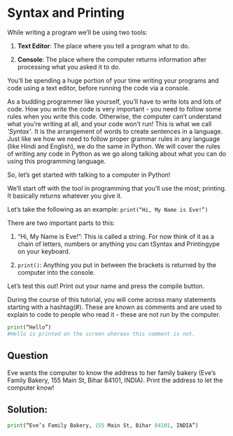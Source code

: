 # Syntax and Printing
While writing a program we’ll be using two tools:
1. **Text Editor**: The place where you tell a program what to do.

2. **Console**: The place where the computer returns information after
processing what you asked it to do.

You’ll be spending a huge portion of your time writing your programs and
code using a text editor, before running the code via a console.

As a budding programmer like yourself, you’ll have to write lots and lots
of code. How you write the code is very important - you need to follow
some rules when you write this code. Otherwise, the computer can’t
understand what you’re writing at all, and your code won’t run! This is
what we call _‘Syntax’_. It is the arrangement of words to create sentences
in a language. Just like we how we need to follow proper grammar rules in
any language (like Hindi and English), we do the same in Python. We will
cover the rules of writing any code in Python as we go along talking about
what you can do using this programming language.

So, let’s get started with talking to a computer in Python!

We’ll start off with the tool in programming that you’ll use the most;
printing. It basically returns whatever you give it.

Let’s take the following as an example:
`print(“Hi, My Name is Eve!”)`

There are two important parts to this:
1. “Hi, My Name is Eve!”: This is called a string. For now think of it as a
chain of letters, numbers or anything you can tSyntax and Printingype on your
keyboard.

2. `print()`: Anything you put in between the brackets is returned by the
computer into the console.

Let’s test this out! Print out your name and press the compile button.

During the course of this tutorial, you will come across many statements
starting with a hashtag(#). These are known as comments and are used to
explain to code to people who read it - these are not run by the computer.
```.py
print(“Hello”)
#Hello is printed on the screen whereas this comment is not.
```
## Question

Eve wants the computer to know the address to her family bakery (Eve’s
Family Bakery, 155 Main St, Bihar 84101, INDIA). Print the address to let
the computer know!

## Solution:
```.py
print(“Eve’s Family Bakery, 155 Main St, Bihar 84101, INDIA”)
```

